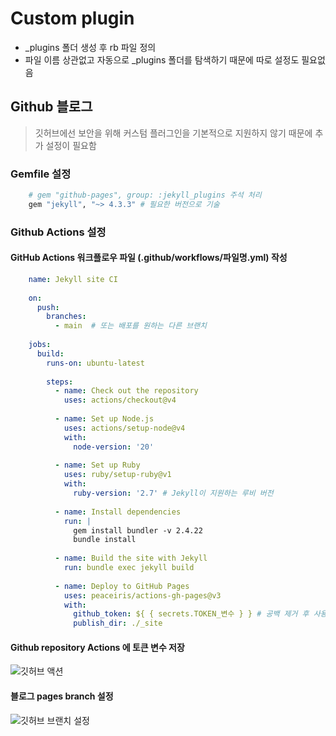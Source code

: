 ---
---

# Custom plugin
- _plugins 폴더 생성 후 rb 파일 정의
- 파일 이름 상관없고 자동으로 _plugins 폴더를 탐색하기 때문에 따로 설정도 필요없음

## Github 블로그
> 깃허브에선 보안을 위해 커스텀 플러그인을 기본적으로 지원하지 않기 때문에 추가 설정이 필요함

### Gemfile 설정
```python
    # gem "github-pages", group: :jekyll_plugins 주석 처리
    gem "jekyll", "~> 4.3.3" # 필요한 버전으로 기술
```

### Github Actions 설정
#### GitHub Actions 워크플로우 파일 (.github/workflows/파일명.yml) 작성
```yml
    name: Jekyll site CI
    
    on:
      push:
        branches:
          - main  # 또는 배포를 원하는 다른 브랜치
    
    jobs:
      build:
        runs-on: ubuntu-latest
    
        steps:
          - name: Check out the repository
            uses: actions/checkout@v4
    
          - name: Set up Node.js
            uses: actions/setup-node@v4
            with:
              node-version: '20'
    
          - name: Set up Ruby
            uses: ruby/setup-ruby@v1
            with:
              ruby-version: '2.7' # Jekyll이 지원하는 루비 버전
    
          - name: Install dependencies
            run: |
              gem install bundler -v 2.4.22
              bundle install
    
          - name: Build the site with Jekyll
            run: bundle exec jekyll build
    
          - name: Deploy to GitHub Pages
            uses: peaceiris/actions-gh-pages@v3
            with:
              github_token: ${ { secrets.TOKEN_변수 } } # 공백 제거 후 사용할 것
              publish_dir: ./_site

```
#### Github repository Actions 에 토큰 변수 저장

![깃허브 액션](customplugin2.png)

#### 블로그 pages branch 설정
![깃허브 브랜치 설정](customplugin1.png)